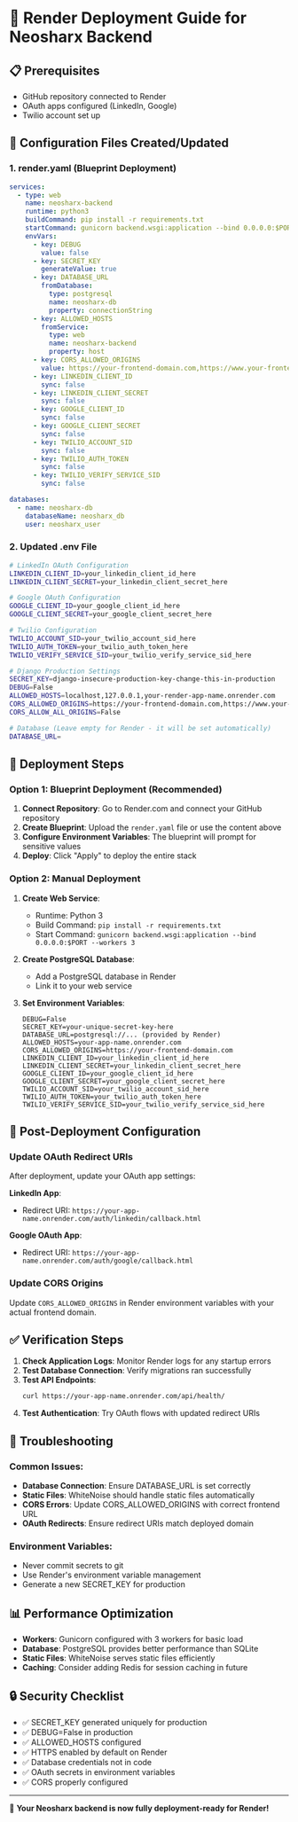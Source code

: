 # 🚀 Render Deployment Guide for Neosharx Backend

## 📋 Prerequisites

- GitHub repository connected to Render
- OAuth apps configured (LinkedIn, Google)
- Twilio account set up

## 🔧 Configuration Files Created/Updated

### 1. render.yaml (Blueprint Deployment)

```yaml
services:
  - type: web
    name: neosharx-backend
    runtime: python3
    buildCommand: pip install -r requirements.txt
    startCommand: gunicorn backend.wsgi:application --bind 0.0.0.0:$PORT --workers 3
    envVars:
      - key: DEBUG
        value: false
      - key: SECRET_KEY
        generateValue: true
      - key: DATABASE_URL
        fromDatabase:
          type: postgresql
          name: neosharx-db
          property: connectionString
      - key: ALLOWED_HOSTS
        fromService:
          type: web
          name: neosharx-backend
          property: host
      - key: CORS_ALLOWED_ORIGINS
        value: https://your-frontend-domain.com,https://www.your-frontend-domain.com
      - key: LINKEDIN_CLIENT_ID
        sync: false
      - key: LINKEDIN_CLIENT_SECRET
        sync: false
      - key: GOOGLE_CLIENT_ID
        sync: false
      - key: GOOGLE_CLIENT_SECRET
        sync: false
      - key: TWILIO_ACCOUNT_SID
        sync: false
      - key: TWILIO_AUTH_TOKEN
        sync: false
      - key: TWILIO_VERIFY_SERVICE_SID
        sync: false

databases:
  - name: neosharx-db
    databaseName: neosharx_db
    user: neosharx_user
```

### 2. Updated .env File

```bash
# LinkedIn OAuth Configuration
LINKEDIN_CLIENT_ID=your_linkedin_client_id_here
LINKEDIN_CLIENT_SECRET=your_linkedin_client_secret_here

# Google OAuth Configuration
GOOGLE_CLIENT_ID=your_google_client_id_here
GOOGLE_CLIENT_SECRET=your_google_client_secret_here

# Twilio Configuration
TWILIO_ACCOUNT_SID=your_twilio_account_sid_here
TWILIO_AUTH_TOKEN=your_twilio_auth_token_here
TWILIO_VERIFY_SERVICE_SID=your_twilio_verify_service_sid_here

# Django Production Settings
SECRET_KEY=django-insecure-production-key-change-this-in-production
DEBUG=False
ALLOWED_HOSTS=localhost,127.0.0.1,your-render-app-name.onrender.com
CORS_ALLOWED_ORIGINS=https://your-frontend-domain.com,https://www.your-frontend-domain.com
CORS_ALLOW_ALL_ORIGINS=False

# Database (Leave empty for Render - it will be set automatically)
DATABASE_URL=
```

## 🚀 Deployment Steps

### Option 1: Blueprint Deployment (Recommended)

1. **Connect Repository**: Go to Render.com and connect your GitHub repository
2. **Create Blueprint**: Upload the `render.yaml` file or use the content above
3. **Configure Environment Variables**: The blueprint will prompt for sensitive values
4. **Deploy**: Click "Apply" to deploy the entire stack

### Option 2: Manual Deployment

1. **Create Web Service**:

   - Runtime: Python 3
   - Build Command: `pip install -r requirements.txt`
   - Start Command: `gunicorn backend.wsgi:application --bind 0.0.0.0:$PORT --workers 3`

2. **Create PostgreSQL Database**:

   - Add a PostgreSQL database in Render
   - Link it to your web service

3. **Set Environment Variables**:
   ```
   DEBUG=False
   SECRET_KEY=your-unique-secret-key-here
   DATABASE_URL=postgresql://... (provided by Render)
   ALLOWED_HOSTS=your-app-name.onrender.com
   CORS_ALLOWED_ORIGINS=https://your-frontend-domain.com
   LINKEDIN_CLIENT_ID=your_linkedin_client_id_here
   LINKEDIN_CLIENT_SECRET=your_linkedin_client_secret_here
   GOOGLE_CLIENT_ID=your_google_client_id_here
   GOOGLE_CLIENT_SECRET=your_google_client_secret_here
   TWILIO_ACCOUNT_SID=your_twilio_account_sid_here
   TWILIO_AUTH_TOKEN=your_twilio_auth_token_here
   TWILIO_VERIFY_SERVICE_SID=your_twilio_verify_service_sid_here
   ```

## 🔄 Post-Deployment Configuration

### Update OAuth Redirect URIs

After deployment, update your OAuth app settings:

**LinkedIn App**:

- Redirect URI: `https://your-app-name.onrender.com/auth/linkedin/callback.html`

**Google OAuth App**:

- Redirect URI: `https://your-app-name.onrender.com/auth/google/callback.html`

### Update CORS Origins

Update `CORS_ALLOWED_ORIGINS` in Render environment variables with your actual frontend domain.

## ✅ Verification Steps

1. **Check Application Logs**: Monitor Render logs for any startup errors
2. **Test Database Connection**: Verify migrations ran successfully
3. **Test API Endpoints**:
   ```bash
   curl https://your-app-name.onrender.com/api/health/
   ```
4. **Test Authentication**: Try OAuth flows with updated redirect URIs

## 🔧 Troubleshooting

### Common Issues:

- **Database Connection**: Ensure DATABASE_URL is set correctly
- **Static Files**: WhiteNoise should handle static files automatically
- **CORS Errors**: Update CORS_ALLOWED_ORIGINS with correct frontend URL
- **OAuth Redirects**: Ensure redirect URIs match deployed domain

### Environment Variables:

- Never commit secrets to git
- Use Render's environment variable management
- Generate a new SECRET_KEY for production

## 📊 Performance Optimization

- **Workers**: Gunicorn configured with 3 workers for basic load
- **Database**: PostgreSQL provides better performance than SQLite
- **Static Files**: WhiteNoise serves static files efficiently
- **Caching**: Consider adding Redis for session caching in future

## 🔒 Security Checklist

- ✅ SECRET_KEY generated uniquely for production
- ✅ DEBUG=False in production
- ✅ ALLOWED_HOSTS configured
- ✅ HTTPS enabled by default on Render
- ✅ Database credentials not in code
- ✅ OAuth secrets in environment variables
- ✅ CORS properly configured

---

🎉 **Your Neosharx backend is now fully deployment-ready for Render!**
